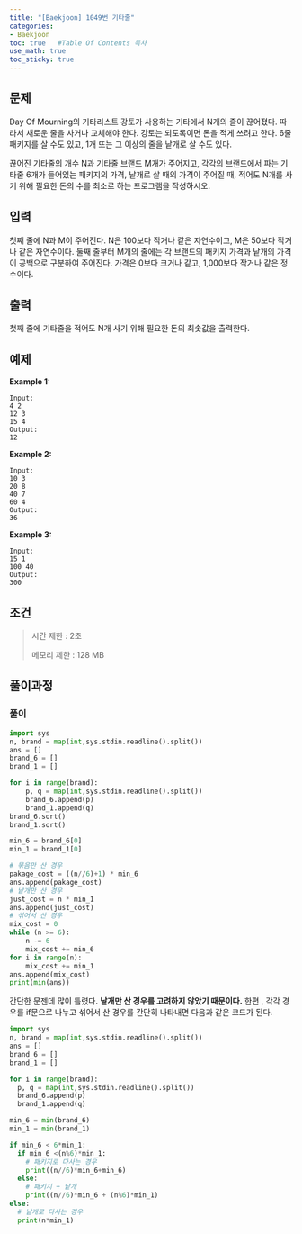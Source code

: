 ```yaml
---
title: "[Baekjoon] 1049번 기타줄"
categories: 
- Baekjoon
toc: true   #Table Of Contents 목차 
use_math: true
toc_sticky: true
---
```


## 문제

Day Of Mourning의 기타리스트 강토가 사용하는 기타에서 N개의 줄이 끊어졌다. 따라서 새로운 줄을 사거나 교체해야 한다. 강토는 되도록이면 돈을 적게 쓰려고 한다. 6줄 패키지를 살 수도 있고, 1개 또는 그 이상의 줄을 낱개로 살 수도 있다.

끊어진 기타줄의 개수 N과 기타줄 브랜드 M개가 주어지고, 각각의 브랜드에서 파는 기타줄 6개가 들어있는 패키지의 가격, 낱개로 살 때의 가격이 주어질 때, 적어도 N개를 사기 위해 필요한 돈의 수를 최소로 하는 프로그램을 작성하시오.

## 입력

첫째 줄에 N과 M이 주어진다. N은 100보다 작거나 같은 자연수이고, M은 50보다 작거나 같은 자연수이다. 둘째 줄부터 M개의 줄에는 각 브랜드의 패키지 가격과 낱개의 가격이 공백으로 구분하여 주어진다. 가격은 0보다 크거나 같고, 1,000보다 작거나 같은 정수이다.

## 출력

첫째 줄에 기타줄을 적어도 N개 사기 위해 필요한 돈의 최솟값을 출력한다.

## 예제

**Example 1:**

```
Input: 
4 2
12 3
15 4
Output: 
12
```

**Example 2:**

```
Input:
10 3
20 8
40 7
60 4
Output:
36
```

**Example 3:**

```
Input:
15 1
100 40
Output:
300
```

## 조건

> 시간 제한 : 2초
>
> 메모리 제한 : 128 MB

## 풀이과정

### 풀이

```python
import sys
n, brand = map(int,sys.stdin.readline().split())
ans = []
brand_6 = []
brand_1 = []

for i in range(brand):
    p, q = map(int,sys.stdin.readline().split())
    brand_6.append(p)
    brand_1.append(q)
brand_6.sort()
brand_1.sort()

min_6 = brand_6[0]
min_1 = brand_1[0]

# 묶음만 산 경우
pakage_cost = ((n//6)+1) * min_6
ans.append(pakage_cost)
# 낱개만 산 경우
just_cost = n * min_1
ans.append(just_cost)
# 섞어서 산 경우
mix_cost = 0
while (n >= 6):
    n -= 6
    mix_cost += min_6
for i in range(n):
    mix_cost += min_1
ans.append(mix_cost)
print(min(ans))
```

간단한 문젠데 많이 틀렸다. __낱개만 산 경우를 고려하지 않았기 때문이다.__ 한편 , 각각 경우를 if문으로 나누고 섞어서 산 경우를 간단히 나타내면 다음과 같은 코드가 된다.

```python
import sys
n, brand = map(int,sys.stdin.readline().split())
ans = []
brand_6 = []
brand_1 = []

for i in range(brand):
  p, q = map(int,sys.stdin.readline().split())
  brand_6.append(p)
  brand_1.append(q)

min_6 = min(brand_6)
min_1 = min(brand_1)

if min_6 < 6*min_1:
  if min_6 <(n%6)*min_1:
    # 패키지로 다사는 경우
    print((n//6)*min_6+min_6)
  else:
    # 패키지 + 낱개
    print((n//6)*min_6 + (n%6)*min_1)
else:
  # 낱개로 다사는 경우
  print(n*min_1)
```


